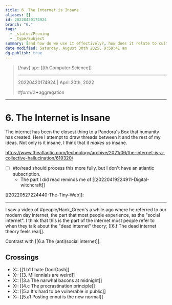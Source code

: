 ```yaml
---
title: 6. The Internet is Insane
aliases: []
id: 20220420174924
branch: "6."
tags:
  - _status/Pruning
  - _type/Subject
summary: [and how do we use it effectively?, how does it relate to culture, What is the internet]
date modified: Saturday, August 30th 2025, 9:59:41 am
dg-publish: true
---
```


> [!nav]
> up:: [[th.Computer Science]]
>
> ---
> 20220420174924 | April 20th, 2022
>
> #_form/2_✦aggregation

---

# 6. The Internet is Insane

The internet has been the closest thing to a Pandora's Box that humanity has created. Here I attempt to draw threads between it and the rest of my ideas. Not only is it insane, I think that it *makes us* insane.

https://www.theatlantic.com/technology/archive/2021/06/the-internet-is-a-collective-hallucination/619320/

- [ ] #to/read should process this more fully, but I don't have an atlantic subscription.
	- The part I did read reminds me of [[20220419224911-Digital-witchcraft]]

[[20220527224440-The-Tiny-Web]]:

---

I saw a video of #people/Hank_Green's a while ago where he referred to our modern day internet, the part that most people experience, as the "social internet". I think that this is the part of the internet most people refer to when they talk about the "dead internet" theory; [[6.f The dead internet theory feels real]].

Contrast with [[6.a The (anti)social internet]].

## Crossings

- X:: [[1.b1 I hate DoorDash]]
- X:: [[3. Millennials are weird]]
- X:: [[3.a The narwhal bacons at midnight]]
- X:: [[4.c The procrastination principle]]
- X:: [[5.a It's hard to be vulnerable in public]]
- X:: [[5.a1 Posting ennui is the new normal]]

